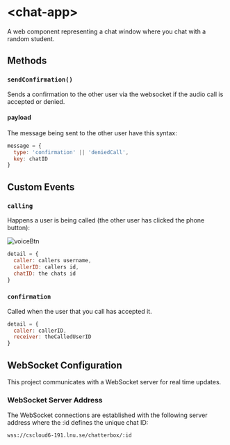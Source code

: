 # &lt;chat-app&gt;

A web component representing a chat window where you chat with a random student.

## Methods

### `sendConfirmation()`

Sends a confirmation to the other user via the websocket if the audio call is accepted or denied.

#### payload

The message being sent to the other user have this syntax:

```javascript
message = {
  type: 'confirmation' || 'deniedCall',
  key: chatID
}
```

## Custom Events

### `calling`

Happens a user is being called (the other user has clicked the phone button):

![voiceBtn]('./img/voiceBtn.png')

```javascript
detail = {
  caller: callers username,
  callerID: callers id,
  chatID: the chats id
}
```

### `confirmation`

Called when the user that you call has accepted it.

```javascript
detail = {
  caller: callerID,
  receiver: theCalledUserID
}
```

## WebSocket Configuration

This project communicates with a WebSocket server for real time updates.

### WebSocket Server Address

The WebSocket connections are established with the following server address where the :id defines the unique chat ID:

`wss://cscloud6-191.lnu.se/chatterbox/:id`

